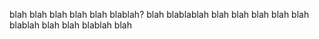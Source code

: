 blah blah blah blah blah
blablah?
blah blablablah blah blah
blah blah blah blablah
blah blah blablah blah